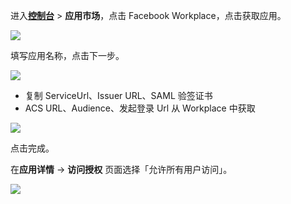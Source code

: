 <IntegrationDetailCard :title="`在 ${$localeConfig.brandName} 中创建应用`">

进入[**控制台**](https://console.genauth.ai) > **应用市场**，点击 Facebook Workplace，点击获取应用。

![](~@imagesZhCn/integration/workplace/1-1.png)

填写应用名称，点击下一步。

![](~@imagesZhCn/integration/workplace/1-2.png)

- 复制 ServiceUrl、Issuer URL、SAML 验签证书
- ACS URL、Audience、发起登录 Url 从 Workplace 中获取

![](~@imagesZhCn/integration/workplace/1-3.png)

点击完成。

在**应用详情** -> **访问授权** 页面选择「允许所有用户访问」。

![](~@imagesZhCn/integration/workplace/3-1.png)

</IntegrationDetailCard>
